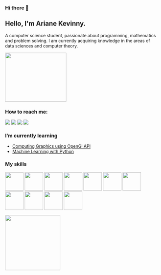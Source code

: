 ### Hi there 👋

<!--
**ArianeKevinny/ArianeKevinny** is a ✨ _special_ ✨ repository because its `README.md` (this file) appears on your GitHub profile.

Here are some ideas to get you started:

- 🔭 I’m currently working on ...
- 🌱 I’m currently learning ...
- 👯 I’m looking to collaborate on ...
- 🤔 I’m looking for help with ...
- 💬 Ask me about ...
- 📫 How to reach me: ...
- 😄 Pronouns: ...
- ⚡ Fun fact: ...
-->

## Hello, I'm Ariane Kevinny. 
A computer science student, passionate about programming, mathematics and problem solving. I am currently acquiring knowledge in the areas of data sciences and computer theory.

<img src="monkey-computer-not-working.gif" width="200" height="160"/>

### How to reach me:
<div>
<a href="https://instagram.com/arianekevinny" target="_blank"><img loading="lazy" src="https://img.shields.io/badge/-Instagram-%23E4405F?style=for-the-badge&logo=instagram&logoColor=white" target="_blank"></a>
<a href="https://leetcode.com/arianekevinny" target="_blank"><img loading="lazy" src="https://img.shields.io/badge/Leetcode-%23E4405F?style=for-the-badge&logo=leetcode&logoColor=white" target="_blank"></a>
<a href = "mailto:contato@arianekevinny"><img loading="lazy" src="https://img.shields.io/badge/Gmail-D14836?style=for-the-badge&logo=gmail&logoColor=white" target="_blank"></a>
<a href="https://www.linkedin.com/in/ariane-kevinny" target="_blank"><img loading="lazy" src="https://img.shields.io/badge/-LinkedIn-%230077B5?style=for-the-badge&logo=linkedin&logoColor=white" target="_blank"></a>   
</div>

### I’m currently learning

- <a href="https://github.com/ArianeKevinny/ComputingGraphics_OpenGl" target="_blank">Computing Graphics using OpenGl API</a>
- <a href="https://github.com/ArianeKevinny/Machine-learning" target="_blank">Machine Learning with Python</a>

### My skills

<img loading="lazy" src="https://www.vectorlogo.zone/logos/git-scm/git-scm-icon.svg" width="60" height="60"/>   <img loading="lazy" src="https://icongr.am/devicon/c-original.svg?size=128&color=currentColor" width="60" height="60"/>   <img loading="lazy" src="https://icongr.am/devicon/cplusplus-original.svg?size=128&color=currentColor" width="60" height="60"/>   <img loading="lazy" src="https://icongr.am/devicon/html5-original.svg?size=128&color=currentColor" width="60" height="60"/>   <img loading="lazy" src="https://icongr.am/devicon/python-original.svg?size=128&color=currentColor" width="60" height="60"/>   <img loading="lazy" src="https://icongr.am/devicon/php-original.svg?size=128&color=currentColor" width="60" height="60"/>   <img loading="lazy" src="https://icongr.am/devicon/npm-original-wordmark.svg?size=128&color=currentColor" width="60" height="60"/>   <img loading="lazy" src="https://icongr.am/devicon/mysql-plain-wordmark.svg?size=128&color=currentColor" width="60" height="60"/>   <img loading="lazy" src="https://icongr.am/devicon/nodejs-original-wordmark.svg?size=128&color=currentColor" width="60" height="60"/>   <img loading="lazy" src="https://icongr.am/devicon/typescript-original.svg?size=128&color=currentColor" width="60" height="60"/>   <img loading="lazy" src="https://icongr.am/devicon/react-original.svg?size=128&color=currentColor" width="60" height="60"/>

<div>
<a href="https://github.com/ArianeKevinny">
<img loading="lazy" height="180em" src="https://github-readme-stats.vercel.app/api/top-langs/?username=ArianeKevinny&layout=compact&langs_count=7&theme=dracula"/>
</div>


